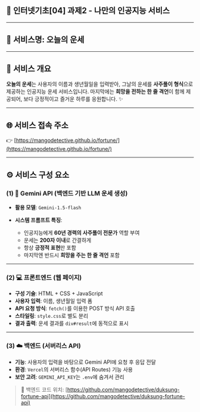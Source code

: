 ## 📄 인터넷기초\[04] 과제2 - 나만의 인공지능 서비스

---

## 🧧 서비스명: **오늘의 운세**

---

## 📝 서비스 개요

**오늘의 운세**는 사용자의 이름과 생년월일을 입력받아,
그날의 운세를 **사주풀이 형식**으로 제공하는 인공지능 운세 서비스입니다.
마지막에는 **희망을 전하는 한 줄 격언**이 함께 제공되어,
보다 긍정적이고 즐거운 하루를 응원합니다. ✨

---

## 🌐 서비스 접속 주소

👉 [https://mangodetective.github.io/fortune/](https://mangodetective.github.io/fortune/)

---

## ⚙️ 서비스 구성 요소

### (1) 📡 Gemini API (백엔드 기반 LLM 운세 생성)

* **활용 모델**: `Gemini-1.5-flash`
* **시스템 프롬프트 특징**:

  * 인공지능에게 **60년 경력의 사주풀이 전문가** 역할 부여
  * 운세는 **200자 이내**로 간결하게
  * 항상 **긍정적 표현**만 포함
  * 마지막엔 반드시 **희망을 주는 한 줄 격언** 포함

---

### (2) 💻 프론트엔드 (웹 페이지)

* **구성 기술**: HTML + CSS + JavaScript
* **사용자 입력**: 이름, 생년월일 입력 폼
* **API 요청 방식**: `fetch()`를 이용한 POST 방식 API 호출
* **스타일링**: `style.css`로 별도 분리
* **결과 출력**: 운세 결과를 `div#result`에 동적으로 표시

---

### (3) ☁️ 백엔드 (서버리스 API)

* **기능**: 사용자의 입력을 바탕으로 Gemini API에 요청 후 응답 전달
* **환경**: `Vercel`의 서버리스 함수(API Routes) 기능 사용
* **보안 고려**: `GEMINI_API_KEY`는 `.env`에 숨겨서 관리

> 📁 백엔드 코드 위치:
> [https://github.com/mangodetective/duksung-fortune-api](https://github.com/mangodetective/duksung-fortune-api)